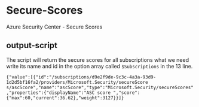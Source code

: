 # Secure-Scores
Azure Security Center - Secure Scores
## output-script
The script will return the secure scores for all subscriptions what we need write its name and id in the option array called `$Subscriptions` in the 13 line.


`
{"value":[{"id":"/subscriptions/d9e2f9de-9c3c-4a3a-93d9-1d2d5bf16fa2/providers/Microsoft.Security/secureScore
s/ascScore","name":"ascScore","type":"Microsoft.Security/secureScores","properties":{"displayName":"ASC score
","score":{"max":60,"current":36.62},"weight":3127}}]}
`
